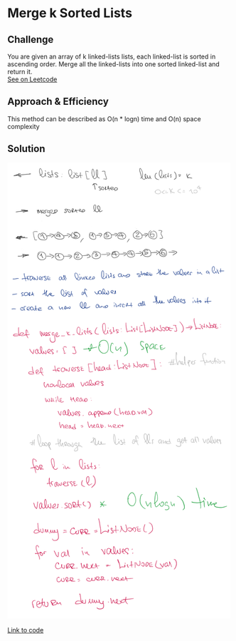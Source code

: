 # Merge k Sorted Lists

## Challenge

You are given an array of k linked-lists lists, each linked-list is sorted in ascending order. Merge all the linked-lists into one sorted linked-list and return it.  
[See on Leetcode](https://leetcode.com/problems/merge-k-sorted-lists/)

## Approach & Efficiency

This method can be described as O(n * logn) time and O(n) space complexity

## Solution

<img src="../../assets/merge_k_sorted_lists.png" alt="Whiteboard Solution" style="max-width:100%;">

<a href="./merge_k_sorted_lists.py">Link to code</a>